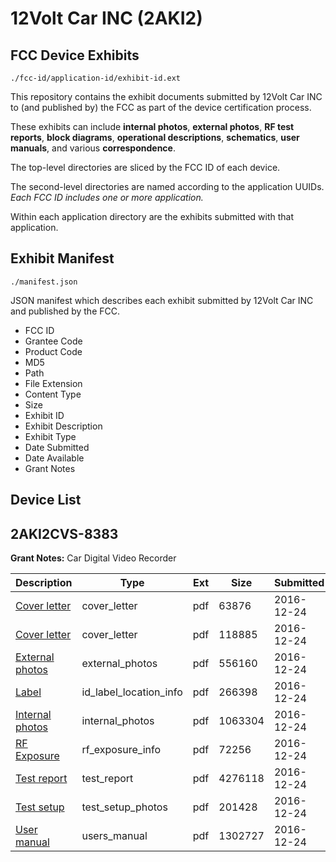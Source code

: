 # 12Volt Car INC (2AKI2)
## FCC Device Exhibits

```
./fcc-id/application-id/exhibit-id.ext
```

This repository contains the exhibit documents submitted by 12Volt Car INC to (and published by) the FCC as part of the device certification process.

These exhibits can include **internal photos**, **external photos**, **RF test reports**, **block diagrams**, **operational descriptions**, **schematics**, **user manuals**, and various **correspondence**.

The top-level directories are sliced by the FCC ID of each device.

The second-level directories are named according to the application UUIDs. *Each FCC ID includes one or more application.*

Within each application directory are the exhibits submitted with that application. 

## Exhibit Manifest

```
./manifest.json
```

JSON manifest which describes each exhibit submitted by 12Volt Car INC and published by the FCC.

- FCC ID
- Grantee Code
- Product Code
- MD5
- Path
- File Extension
- Content Type
- Size
- Exhibit ID
- Exhibit Description
- Exhibit Type
- Date Submitted
- Date Available
- Grant Notes

## Device List
## 2AKI2CVS-8383
**Grant Notes:** Car Digital Video Recorder

| Description | Type | Ext | Size | Submitted | Available |
| ----------- | ---- | --- | ---- | --------- | --------- |
| [Cover letter](2AKI2CVS-8383/31003ece55e7fb3160df8b2cb19c1d74/3239100.pdf) | cover_letter | pdf | 63876 | 2016-12-24 | 2016-12-24 |
| [Cover letter](2AKI2CVS-8383/31003ece55e7fb3160df8b2cb19c1d74/3239101.pdf) | cover_letter | pdf | 118885 | 2016-12-24 | 2016-12-24 |
| [External photos](2AKI2CVS-8383/31003ece55e7fb3160df8b2cb19c1d74/3239102.pdf) | external_photos | pdf | 556160 | 2016-12-24 | 2016-12-24 |
| [Label](2AKI2CVS-8383/31003ece55e7fb3160df8b2cb19c1d74/3239103.pdf) | id_label_location_info | pdf | 266398 | 2016-12-24 | 2016-12-24 |
| [Internal photos](2AKI2CVS-8383/31003ece55e7fb3160df8b2cb19c1d74/3239104.pdf) | internal_photos | pdf | 1063304 | 2016-12-24 | 2016-12-24 |
| [RF Exposure](2AKI2CVS-8383/31003ece55e7fb3160df8b2cb19c1d74/3239107.pdf) | rf_exposure_info | pdf | 72256 | 2016-12-24 | 2016-12-24 |
| [Test report](2AKI2CVS-8383/31003ece55e7fb3160df8b2cb19c1d74/3239109.pdf) | test_report | pdf | 4276118 | 2016-12-24 | 2016-12-24 |
| [Test setup](2AKI2CVS-8383/31003ece55e7fb3160df8b2cb19c1d74/3239110.pdf) | test_setup_photos | pdf | 201428 | 2016-12-24 | 2016-12-24 |
| [User manual](2AKI2CVS-8383/31003ece55e7fb3160df8b2cb19c1d74/3239111.pdf) | users_manual | pdf | 1302727 | 2016-12-24 | 2016-12-24 |

